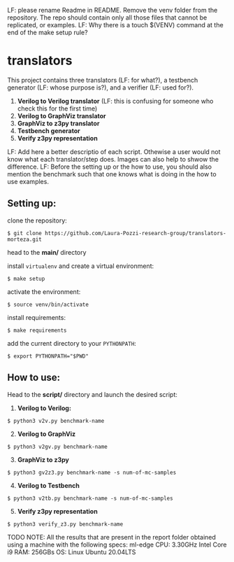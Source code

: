 LF: please rename Readme in README. Remove the venv folder from the repository. The repo should contain only all those files that cannot be replicated, or examples.
LF: Why there is a touch $(VENV) command at the end of the make setup rule?

# translators

This project contains three translators (LF: for what?), a testbench generator (LF: whose purpose is?), and a verifier (LF: used for?).

1) **Verilog to Verilog translator** (LF: this is confusing for someone who check this for the first time)
2) **Verilog to GraphViz translator**
3) **GraphViz to z3py translator**
5) **Testbench generator**
6) **Verify z3py representation**

LF: Add here a better descriptio of each script. Othewise a user would not know what each translator/step does. Images can also help to shwow the difference.
LF: Before the setting up or the how to use, you should also mention the benchmark such that one knows what is doing in the how to use examples.

## Setting up:

clone the repository:

`$ git clone https://github.com/Laura-Pozzi-research-group/translators-morteza.git`

head to the **main/** directory

install `virtualenv` and create a virtual environment:

`$ make setup`

activate the environment:

`$ source venv/bin/activate`


install requirements:

`$ make requirements`


add the current directory to your `PYTHONPATH`:

`$ export PYTHONPATH="$PWD"`




## How to use:

Head to the **script/** directory and launch the desired script:

1) **Verilog to Verilog:**

`$ python3 v2v.py benchmark-name`

2) **Verilog to GraphViz**

`$ python3 v2gv.py benchmark-name`


3) **GraphViz to z3py**

`$ python3 gv2z3.py benchmark-name -s num-of-mc-samples`

4) **Verilog to Testbench**

`$ python3 v2tb.py benchmark-name -s num-of-mc-samples`

5) **Verify z3py representation**

`$ python3 verify_z3.py benchmark-name`

TODO
NOTE:
All the results that are present in the report folder obtained using a machine with the following specs: 
ml-edge
CPU: 3.30GHz Intel Core i9
RAM: 256GBs
OS: Linux Ubuntu 20.04LTS



